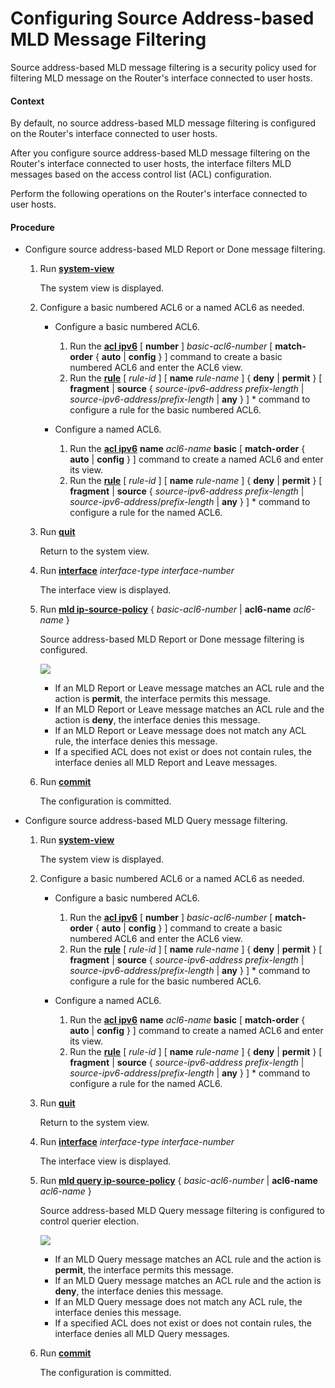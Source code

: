 Configuring Source Address-based MLD Message Filtering
======================================================

Source address-based MLD message filtering is a security policy used for filtering MLD message on the Router's interface connected to user hosts.

#### Context

By default, no source address-based MLD message filtering is configured on the Router's interface connected to user hosts.

After you configure source address-based MLD message filtering on the Router's interface connected to user hosts, the interface filters MLD messages based on the access control list (ACL) configuration.

Perform the following operations on the Router's interface connected to user hosts.


#### Procedure

* Configure source address-based MLD Report or Done message filtering.
  1. Run [**system-view**](cmdqueryname=system-view)
     
     
     
     The system view is displayed.
  2. Configure a basic numbered ACL6 or a named ACL6 as needed.
     
     
     + Configure a basic numbered ACL6.
       
       1. Run the [**acl ipv6**](cmdqueryname=acl+ipv6) [ **number** ] *basic-acl6-number* [ **match-order** { **auto** | **config** } ] command to create a basic numbered ACL6 and enter the ACL6 view.
       2. Run the [**rule**](cmdqueryname=rule) [ *rule-id* ] [ **name** *rule-name* ] { **deny** | **permit** } [ **fragment** | **source** { *source-ipv6-address* *prefix-length* | *source-ipv6-address*/*prefix-length* | **any** } ] \* command to configure a rule for the basic numbered ACL6.
     + Configure a named ACL6.
       
       1. Run the [**acl ipv6**](cmdqueryname=acl+ipv6) **name** *acl6-name* **basic** [ **match-order** { **auto** | **config** } ] command to create a named ACL6 and enter its view.
       2. Run the [**rule**](cmdqueryname=rule) [ *rule-id* ] [ **name** *rule-name* ] { **deny** | **permit** } [ **fragment** | **source** { *source-ipv6-address* *prefix-length* | *source-ipv6-address*/*prefix-length* | **any** } ] \* command to configure a rule for the named ACL6.
  3. Run [**quit**](cmdqueryname=quit)
     
     
     
     Return to the system view.
  4. Run [**interface**](cmdqueryname=interface) *interface-type* *interface-number*
     
     
     
     The interface view is displayed.
  5. Run [**mld ip-source-policy**](cmdqueryname=mld+ip-source-policy) { *basic-acl6-number* | **acl6-name** *acl6-name* }
     
     
     
     Source address-based MLD Report or Done message filtering is configured.
     
     
     
     ![](../../../../public_sys-resources/note_3.0-en-us.png) 
     + If an MLD Report or Leave message matches an ACL rule and the action is **permit**, the interface permits this message.
     + If an MLD Report or Leave message matches an ACL rule and the action is **deny**, the interface denies this message.
     + If an MLD Report or Leave message does not match any ACL rule, the interface denies this message.
     + If a specified ACL does not exist or does not contain rules, the interface denies all MLD Report and Leave messages.
  6. Run [**commit**](cmdqueryname=commit)
     
     
     
     The configuration is committed.
* Configure source address-based MLD Query message filtering.
  1. Run [**system-view**](cmdqueryname=system-view)
     
     
     
     The system view is displayed.
  2. Configure a basic numbered ACL6 or a named ACL6 as needed.
     
     
     + Configure a basic numbered ACL6.
       
       1. Run the [**acl ipv6**](cmdqueryname=acl+ipv6) [ **number** ] *basic-acl6-number* [ **match-order** { **auto** | **config** } ] command to create a basic numbered ACL6 and enter the ACL6 view.
       2. Run the [**rule**](cmdqueryname=rule) [ *rule-id* ] [ **name** *rule-name* ] { **deny** | **permit** } [ **fragment** | **source** { *source-ipv6-address* *prefix-length* | *source-ipv6-address*/*prefix-length* | **any** } ] \* command to configure a rule for the basic numbered ACL6.
     + Configure a named ACL6.
       
       1. Run the [**acl ipv6**](cmdqueryname=acl+ipv6) **name** *acl6-name* **basic** [ **match-order** { **auto** | **config** } ] command to create a named ACL6 and enter its view.
       2. Run the [**rule**](cmdqueryname=rule) [ *rule-id* ] [ **name** *rule-name* ] { **deny** | **permit** } [ **fragment** | **source** { *source-ipv6-address* *prefix-length* | *source-ipv6-address*/*prefix-length* | **any** } ] \* command to configure a rule for the named ACL6.
  3. Run [**quit**](cmdqueryname=quit)
     
     
     
     Return to the system view.
  4. Run [**interface**](cmdqueryname=interface) *interface-type* *interface-number*
     
     
     
     The interface view is displayed.
  5. Run [**mld query ip-source-policy**](cmdqueryname=mld+query+ip-source-policy) { *basic-acl6-number* | **acl6-name** *acl6-name* }
     
     
     
     Source address-based MLD Query message filtering is configured to control querier election.
     
     
     
     ![](../../../../public_sys-resources/note_3.0-en-us.png) 
     + If an MLD Query message matches an ACL rule and the action is **permit**, the interface permits this message.
     + If an MLD Query message matches an ACL rule and the action is **deny**, the interface denies this message.
     + If an MLD Query message does not match any ACL rule, the interface denies this message.
     + If a specified ACL does not exist or does not contain rules, the interface denies all MLD Query messages.
  6. Run [**commit**](cmdqueryname=commit)
     
     
     
     The configuration is committed.